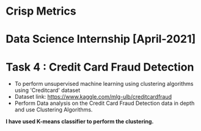 # Crisp Metrics 
# Data Science Internship [April-2021]

# Task 4 :  Credit Card Fraud Detection
- To perform unsupervised machine learning using clustering algorithms using 'Creditcard' dataset
- Dataset link: https://www.kaggle.com/mlg-ulb/creditcardfraud
- Perform Data analysis on the Credit Card Fraud Detection data in depth and use Clustering Algorithms.

**I have used K-means classifier to perform the clustering.**


